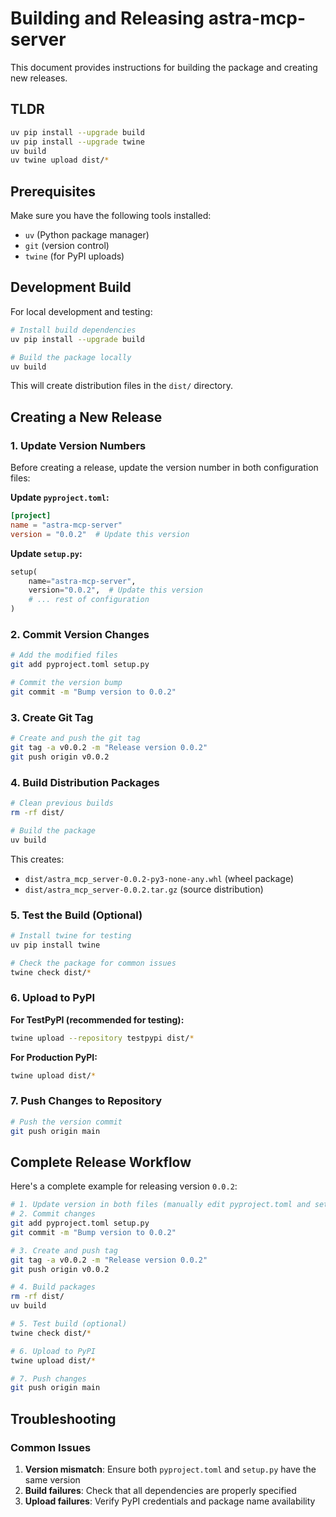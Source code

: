 # Building and Releasing astra-mcp-server

This document provides instructions for building the package and creating new releases.

## TLDR

```bash
uv pip install --upgrade build
uv pip install --upgrade twine
uv build
uv twine upload dist/*
```

## Prerequisites

Make sure you have the following tools installed:
- `uv` (Python package manager)
- `git` (version control)
- `twine` (for PyPI uploads)

## Development Build

For local development and testing:

```bash
# Install build dependencies
uv pip install --upgrade build

# Build the package locally
uv build
```

This will create distribution files in the `dist/` directory.

## Creating a New Release

### 1. Update Version Numbers

Before creating a release, update the version number in both configuration files:

**Update `pyproject.toml`:**
```toml
[project]
name = "astra-mcp-server"
version = "0.0.2"  # Update this version
```

**Update `setup.py`:**
```python
setup(
    name="astra-mcp-server",
    version="0.0.2",  # Update this version
    # ... rest of configuration
)
```

### 2. Commit Version Changes

```bash
# Add the modified files
git add pyproject.toml setup.py

# Commit the version bump
git commit -m "Bump version to 0.0.2"
```

### 3. Create Git Tag

```bash
# Create and push the git tag
git tag -a v0.0.2 -m "Release version 0.0.2"
git push origin v0.0.2
```

### 4. Build Distribution Packages

```bash
# Clean previous builds
rm -rf dist/

# Build the package
uv build
```

This creates:
- `dist/astra_mcp_server-0.0.2-py3-none-any.whl` (wheel package)
- `dist/astra_mcp_server-0.0.2.tar.gz` (source distribution)

### 5. Test the Build (Optional)

```bash
# Install twine for testing
uv pip install twine

# Check the package for common issues
twine check dist/*
```

### 6. Upload to PyPI

**For TestPyPI (recommended for testing):**
```bash
twine upload --repository testpypi dist/*
```

**For Production PyPI:**
```bash
twine upload dist/*
```

### 7. Push Changes to Repository

```bash
# Push the version commit
git push origin main
```

## Complete Release Workflow

Here's a complete example for releasing version `0.0.2`:

```bash
# 1. Update version in both files (manually edit pyproject.toml and setup.py)
# 2. Commit changes
git add pyproject.toml setup.py
git commit -m "Bump version to 0.0.2"

# 3. Create and push tag
git tag -a v0.0.2 -m "Release version 0.0.2"
git push origin v0.0.2

# 4. Build packages
rm -rf dist/
uv build

# 5. Test build (optional)
twine check dist/*

# 6. Upload to PyPI
twine upload dist/*

# 7. Push changes
git push origin main
```


## Troubleshooting

### Common Issues

1. **Version mismatch**: Ensure both `pyproject.toml` and `setup.py` have the same version
2. **Build failures**: Check that all dependencies are properly specified
3. **Upload failures**: Verify PyPI credentials and package name availability

